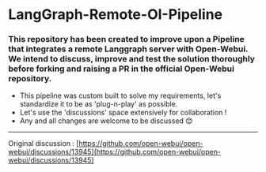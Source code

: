 # LangGraph-Remote-OI-Pipeline

### This repository has been created to improve upon a Pipeline that integrates a remote Langgraph server with Open-Webui. We intend to discuss, improve and test the solution thoroughly before forking and raising a PR in the official Open-Webui repository.

- This pipeline was custom built to solve my requirements, let's standardize it to be as 'plug-n-play' as possible.
- Let's use the 'discussions' space extensively for collaboration !
- Any and all changes are welcome to be discussed 😊

---

Original discussion : [https://github.com/open-webui/open-webui/discussions/13945](https://github.com/open-webui/open-webui/discussions/13945)
